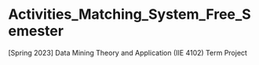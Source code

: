 # Activities_Matching_System_Free_Semester

[Spring 2023] Data Mining Theory and Application (IIE 4102) Term Project
